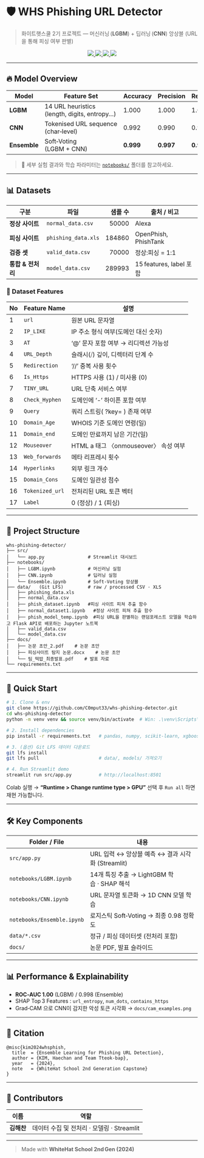 
# 🛡 WHS Phishing URL Detector

> 화이트햇스쿨 2기 프로젝트 — 머신러닝 (**LGBM**) + 딥러닝 (**CNN**) 앙상블 (URL을 통해 피싱 여부 판별)


<p align="center">
  <a href="https://c0mput33-whs-detector.streamlit.app">
    <img src="https://img.shields.io/badge/Demo-Streamlit-ff4b4b?logo=streamlit&logoColor=white" />
  </a>
  <a href="https://colab.research.google.com/github/C0mput33/whs-phishing-detector/blob/main/notebooks/Ensemble.ipynb">
    <img src="https://img.shields.io/badge/Run_in_Colab-F9AB00?logo=googlecolab&logoColor=white" />
  </a>
  <a href="docs/논문%20초안_2.pdf">
    <img src="https://img.shields.io/badge/Paper-PDF-blueviolet" />
  </a>
  <a href="docs/팀_떡밥_최종발표.pdf">
    <img src="https://img.shields.io/badge/Slides-PDF-important" />
  </a>
</p>

---


## 🔥 Model Overview
| Model | Feature Set | Accuracy | Precision | Recall |
| ----- | ----------- | -------- | --------- | ------ |
| **LGBM**    | 14 URL heuristics (length, digits, entropy…) | 1.000 | 1.000 | 1.000 |
| **CNN**     | Tokenised URL sequence (char‑level)         | 0.992 | 0.990 | 0.970 |
| **Ensemble**| Soft‑Voting (LGBM + CNN)                    | **0.999** | **0.997** | **0.991** |

> 📑 세부 실험 결과와 학습 파라미터는 [`notebooks/`](notebooks/) 폴더를 참고하세요.

---


## 📊 Datasets

| 구분 | 파일 | 샘플 수 | 출처 / 비고 |
|------|------|--------:|-------------|
| **정상 사이트** | `normal_data.csv` | 50000 | Alexa |
| **피싱 사이트** | `phishing_data.xls` | 184860 | OpenPhish, PhishTank |
| **검증 셋** | `valid_data.csv` | 70000 | 정상:피싱 = 1:1 |
| **통합 & 전처리** | `model_data.csv` | 289993 | 15 features, label 포함 |


### 📑 Dataset Features
| No | Feature Name | 설명 |
| -- | ------------ | ---- |
| 1  | `url` | 원본 URL 문자열 |
| 2  | `IP_LIKE` | IP 주소 형식 여부(도메인 대신 숫자) |
| 3  | `AT` | ‘@’ 문자 포함 여부 → 리디렉션 가능성 |
| 4  | `URL_Depth` | 슬래시(⧸) 깊이, 디렉터리 단계 수 |
| 5  | `Redirection` | ‘//’ 중복 사용 횟수 |
| 6  | `Is_Https` | HTTPS 사용 (1) / 미사용 (0) |
| 7  | `TINY_URL` | URL 단축 서비스 여부 |
| 8  | `Check_Hyphen` | 도메인에 ‘-’ 하이픈 포함 여부 |
| 9  | `Query` | 쿼리 스트링( ?key= ) 존재 여부 |
| 10 | `Domain_Age` | WHOIS 기준 도메인 연령(일) |
| 11 | `Domain_end` | 도메인 만료까지 남은 기간(일) |
| 12 | `Mouseover` | HTML a 태그 〈onmouseover〉 속성 여부 |
| 13 | `Web_forwards` | 메타 리프레시 횟수 |
| 14 | `Hyperlinks` | 외부 링크 개수 |
| 15 | `Domain_Cons` | 도메인 일관성 점수 |
| 16 | `Tokenized_url` | 전처리된 URL 토큰 벡터 |
| 17 | `Label` | 0 (정상) / 1 (피싱) |

---


## 📂 Project Structure
```text
whs-phishing-detector/
├── src/
│   └── app.py                # Streamlit 대시보드
├── notebooks/
│   ├── LGBM.ipynb            # 머신러닝 실험
│   ├── CNN.ipynb             # 딥러닝 실험
│   └── Ensemble.ipynb        # Soft‑Voting 앙상블
├── data/   (Git LFS)         # raw / processed CSV · XLS
│   ├── phishing_data.xls
│   ├── normal_data.csv
│   ├── phish_dataset.ipynb   #피싱 사이트 피쳐 추출 함수
│   ├── normal_dataset1.ipynb   #정상 사이트 피쳐 추출 함수
│   ├── phish_model_temp.ipynb  #피싱 URL을 판별하는 랜덤포레스트 모델을 학습하고 Flask API로 배포하는 Jupyter 노트북
│   ├── valid_data.csv
│   └── model_data.csv
├── docs/
│   ├── 논문 초안_2.pdf    # 논문 초안 
│   ├── 피싱사이트 탐지 논문.docx    # 논문 초안 
│   └── 팀_떡밥_최종발표.pdf    # 발표 자료
└── requirements.txt
````

---


## 🚀 Quick Start

```bash
# 1. Clone & env
git clone https://github.com/C0mput33/whs-phishing-detector.git
cd whs-phishing-detector
python -m venv venv && source venv/bin/activate  # Win: .\venv\Scripts\activate

# 2. Install dependencies
pip install -r requirements.txt   # pandas, numpy, scikit-learn, xgboost, tensorflow, streamlit …

# 3. (옵션) Git LFS 데이터 다운로드
git lfs install
git lfs pull                      # data/, models/ 가져오기

# 4. Run Streamlit demo
streamlit run src/app.py          # http://localhost:8501
```

Colab 실행 → **“Runtime > Change runtime type > GPU”** 선택 후 `Run all` 하면 재현 가능합니다.

---


## 🛠 Key Components

| Folder / File              | 내용                                   |
| -------------------------- | ------------------------------------ |
| `src/app.py`               | URL 입력 ↔ 앙상블 예측 ↔ 결과 시각화 (Streamlit) |
| `notebooks/LGBM.ipynb`     | 14개 특징 추출 → LightGBM 학습 · SHAP 해석    |
| `notebooks/CNN.ipynb`      | URL 문자열 토큰화 → 1D CNN 모델 학습           |
| `notebooks/Ensemble.ipynb` | 로지스틱 Soft‑Voting → 최종 0.98 정확도      |
| `data/*.csv`               | 정규 / 피싱 데이터셋 (전처리 포함)                |
| `docs/`                    | 논문 PDF, 발표 슬라이드                      |

---


## 📊 Performance & Explainability

* **ROC‑AUC 1.00** (LGBM) / 0.998 (Ensemble)
* SHAP Top 3 Features : `url_entropy`, `num_dots`, `contains_https`
* Grad‑CAM 으로 CNN이 감지한 악성 토큰 시각화 → `docs/cam_examples.png`

---


## 📝 Citation

```
@misc{kim2024whsphish,
  title  = {Ensemble Learning for Phishing URL Detection},
  author = {KIM, Haechan and Team Tteok-bap},
  year   = {2024},
  note   = {WhiteHat School 2nd Generation Capstone}
}
```

---


## 🤝 Contributors

| 이름               | 역할                            |
| ---------------- | ----------------------------- |
| **김해찬** | 데이터 수집 및 전처리 · 모델링 · Streamlit      |


---

> Made with **WhiteHat School 2nd Gen (2024)**



